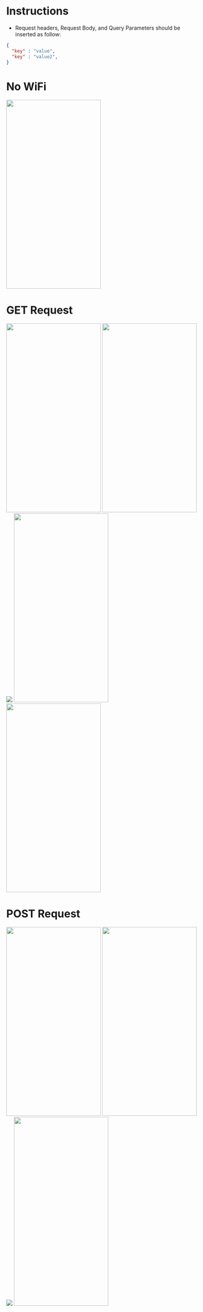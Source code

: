 # Instructions
* Request headers, Request Body, and Query Parameters should be inserted as follow:
```json 
{
  "key" : "value", 
  "key" : "value2", 
}
```
# No WiFi
<img src="https://user-images.githubusercontent.com/48512714/171503268-1c46938e-dab0-4af0-a65a-916298f32355.png" width="250" height="500">


# GET Request 
<img src="https://user-images.githubusercontent.com/48512714/171499229-9b55c91e-6392-4b0e-8749-98d3ba8790e4.png" width="250" height="500">
<img src="https://user-images.githubusercontent.com/48512714/171499526-894de66b-8fb6-49a5-89a1-899a903d8a3d.png" width="250" height="500">
<img src="https://user-images.githubusercontent.com/48512714/171501004-1bb37971-d7f9-4a35-b59a-fea89d363613.png">

<img src="https://user-images.githubusercontent.com/48512714/171500888-e236abb3-73d3-4f67-bb59-e28d5078f5f0.png" width="250" height="500">
<img src="https://user-images.githubusercontent.com/48512714/171501298-360e635c-a844-41d5-8644-07fbfba7fac4.png" width="250" height="500">

# POST Request
<img src="https://user-images.githubusercontent.com/48512714/171500369-2ee83320-eabc-487b-9a63-31e12034ec51.png" width="250" height="500">
<img src="https://user-images.githubusercontent.com/48512714/171500402-5ea11fc5-68da-4d27-9e18-4e5e81ed85c3.png" width="250" height="500">
<img src="https://user-images.githubusercontent.com/48512714/171500510-15985afb-3eba-4d8d-bab1-6f6ce4717fdf.png">
<img src="https://user-images.githubusercontent.com/48512714/171500685-82c6c914-1558-483f-8967-19d434297dff.png" width="250" height="500">

